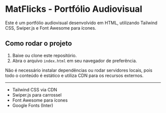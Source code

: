 # MatFlicks - Portfólio Audiovisual

Este é um portfólio audiovisual desenvolvido em HTML, utilizando Tailwind CSS, Swiper.js e Font Awesome para ícones.

## Como rodar o projeto

1. Baixe ou clone este repositório.
2. Abra o arquivo `index.html` em seu navegador de preferência.

Não é necessário instalar dependências ou rodar servidores locais, pois todo o conteúdo é estático e utiliza CDN para os recursos externos.

---

- Tailwind CSS via CDN
- Swiper.js para carrossel
- Font Awesome para ícones
- Google Fonts (Inter) 
